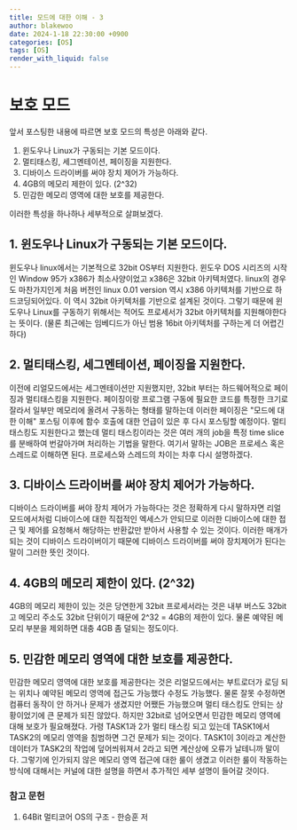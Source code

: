 ```yaml
---
title: 모드에 대한 이해 - 3
author: blakewoo
date: 2024-1-18 22:30:00 +0900
categories: [OS]
tags: [OS]
render_with_liquid: false
---
```


# 보호 모드

앞서 포스팅한 내용에 따르면 보호 모드의 특성은 아래와 같다.

1. 윈도우나 Linux가 구동되는 기본 모드이다.
2. 멀티태스킹, 세그멘테이션, 페이징을 지원한다.   
3. 디바이스 드라이버를 써야 장치 제어가 가능하다.   
4. 4GB의 메모리 제한이 있다. (2^32)
5. 민감한 메모리 영역에 대한 보호를 제공한다.

이러한 특성을 하나하나 세부적으로 살펴보겠다.

## 1. 윈도우나 Linux가 구동되는 기본 모드이다.   
윈도우나 linux에서는 기본적으로 32bit OS부터 지원한다. 윈도우 DOS 시리즈의 시작인 Window 95가 x386가
최소사양이었고 x386은 32bit 아키텍처였다. linux의 경우도 마찬가지인게 처음 버전인 linux 0.01 version 역시
x386 아키텍처를 기반으로 하드코딩되어있다. 이 역시 32bit 아키텍처를 기반으로 설계된 것이다.
그렇기 때문에 윈도우나 Linux를 구동하기 위해서는 적어도 프로세서가 32bit 아키텍처를 지원해야한다는 뜻이다.
(물론 최근에는 임베디드가 아닌 범용 16bit 아키텍처를 구하는게 더 어렵긴하다)

## 2. 멀티태스킹, 세그멘테이션, 페이징을 지원한다.
이전에 리얼모드에서는 세그멘테이션만 지원했지만, 32bit 부터는 하드웨어적으로 페이징과 멀티태스킹을 지원한다.
페이징이랑 프로그램 구동에 필요한 코드를 특정한 크기로 잘라서 일부만 메모리에 올려서 구동하는 형태를 말하는데
이러한 페이징은 "모드에 대한 이해" 포스팅 이후에 함수 호출에 대한 언급이 있은 후 다시 포스팅할 예정이다.
멀티태스킹도 지원한다고 했는데 멀티 태스킹이라는 것은 여러 개의 job을 특정 time slice를 분배하여
번갈아가며 처리하는 기법을 말한다. 여기서 말하는 JOB은 프로세스 혹은 스레드로 이해하면 된다.
프로세스와 스레드의 차이는 차후 다시 설명하겠다.

## 3. 디바이스 드라이버를 써야 장치 제어가 가능하다.
디바이스 드라이버를 써야 장치 제어가 가능하다는 것은 정확하게 다시 말하자면 리얼 모드에서처럼 디바이스에 대한 직접적인
엑세스가 안되므로 이러한 디바이스에 대한 접근 및 제어를 요청해서 해당하는 반환값만 받아서 사용할 수 있는 것이다.
이러한 매개가 되는 것이 디바이스 드라이버이기 때문에 디바이스 드라이버를 써야 장치제어가 된다는 말이 그러한 뜻인 것이다.

## 4. 4GB의 메모리 제한이 있다. (2^32)
4GB의 메모리 제한이 있는 것은 당연한게 32bit 프로세서라는 것은 내부 버스도 32bit고 메모리 주소도 32bit 단위이기 때문에
2^32 = 4GB의 제한이 있다. 물론 예약된 메모리 부분을 제외하면 대충 4GB 좀 덜되는 정도이다.

## 5. 민감한 메모리 영역에 대한 보호를 제공한다.
민감한 메모리 영역에 대한 보호를 제공한다는 것은 리얼모드에서는 부트로더가 로딩 되는 위치나
예약된 메모리 영역에 접근도 가능했다 수정도 가능했다. 물론 잘못 수정하면 컴퓨터 동작이 안 하거나 문제가 생겼지만
어쨌든 가능했으며 멀티 태스킹도 안되는 상황이었기에 큰 문제가 되진 않았다.
하지만 32bit로 넘어오면서 민감한 메모리 영역에 대해 보호가 필요해졌다. 가령 TASK1과 2가 멀티 태스킹 되고 있는데
TASK1에서 TASK2의 메모리 영역을 침범하면 그건 문제가 되는 것이다. TASK1이 3이라고 계산한 데이터가 TASK2의 작업에
덮어씌워져서 2라고 되면 계산상에 오류가 날테니까 말이다. 그렇기에 인가되지 않은 메모리 영역 접근에 대한
룰이 생겼고 이러한 룰이 작동하는 방식에 대해서는 커널에 대한 설명을 하면서 추가적인 세부 설명이 들어갈 것이다.

### 참고 문헌
1. 64Bit 멀티코어 OS의 구조 - 한승훈 저
